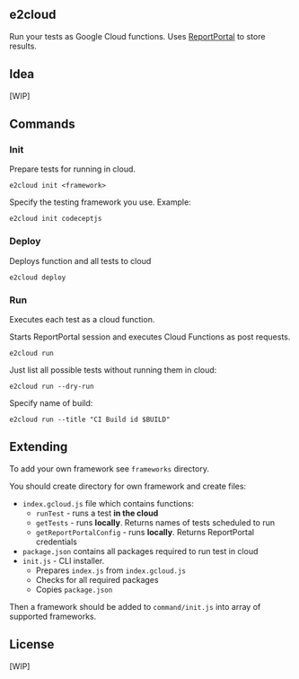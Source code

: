 ## e2cloud

Run your tests as Google Cloud functions.
Uses [ReportPortal](http://reportportal.io) to store results.

## Idea

[WIP]

## Commands

### Init

Prepare tests for running in cloud.

```
e2cloud init <framework>
```

Specify the testing framework you use. Example:

```
e2cloud init codeceptjs
```

### Deploy

Deploys function and all tests to cloud

```
e2cloud deploy
```

### Run

Executes each test as a cloud function.

Starts ReportPortal session and executes Cloud Functions as post requests.

```
e2cloud run
```

Just list all possible tests without running them in cloud:

```
e2cloud run --dry-run
```

Specify name of build:

```
e2cloud run --title "CI Build id $BUILD"
```

## Extending

To add your own framework see `frameworks` directory.

You should create directory for own framework and create files:

* `index.gcloud.js` file which contains functions:
    * `runTest` -  runs a test **in the cloud**
    * `getTests` - runs **locally**. Returns names of tests scheduled to run
    * `getReportPortalConfig` - runs **locally**. Returns ReportPortal credentials
* `package.json` contains all packages required to run test in cloud
* `init.js` - CLI installer.
    * Prepares `index.js` from `index.gcloud.js`
    * Checks for all required packages
    * Copies `package.json`

Then a framework should be added to `command/init.js` into array of supported frameworks.

## License

[WIP]